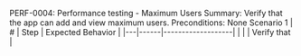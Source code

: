 PERF-0004: Performance testing - Maximum Users
Summary: Verify that the app can add and view maximum users.
Preconditions: None
Scenario 1
 | \# | Step | Expected Behavior | 
 |---|------|-------------------| 
 |   |      | Verify that       | 
